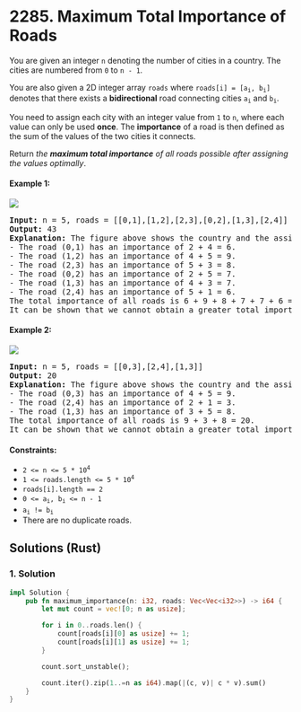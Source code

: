 # 2285. Maximum Total Importance of Roads
You are given an integer `n` denoting the number of cities in a country. The cities are numbered from `0` to `n - 1`.

You are also given a 2D integer array `roads` where <code>roads[i] = [a<sub>i</sub>, b<sub>i</sub>]</code> denotes that there exists a **bidirectional** road connecting cities <code>a<sub>i</sub></code> and <code>b<sub>i</sub></code>.

You need to assign each city with an integer value from `1` to `n`, where each value can only be used **once**. The **importance** of a road is then defined as the sum of the values of the two cities it connects.

Return *the **maximum total importance** of all roads possible after assigning the values optimally*.

#### Example 1:
![](https://assets.leetcode.com/uploads/2022/04/07/ex1drawio.png)
<pre>
<strong>Input:</strong> n = 5, roads = [[0,1],[1,2],[2,3],[0,2],[1,3],[2,4]]
<strong>Output:</strong> 43
<strong>Explanation:</strong> The figure above shows the country and the assigned values of [2,4,5,3,1].
- The road (0,1) has an importance of 2 + 4 = 6.
- The road (1,2) has an importance of 4 + 5 = 9.
- The road (2,3) has an importance of 5 + 3 = 8.
- The road (0,2) has an importance of 2 + 5 = 7.
- The road (1,3) has an importance of 4 + 3 = 7.
- The road (2,4) has an importance of 5 + 1 = 6.
The total importance of all roads is 6 + 9 + 8 + 7 + 7 + 6 = 43.
It can be shown that we cannot obtain a greater total importance than 43.
</pre>

#### Example 2:
![](https://assets.leetcode.com/uploads/2022/04/07/ex2drawio.png)
<pre>
<strong>Input:</strong> n = 5, roads = [[0,3],[2,4],[1,3]]
<strong>Output:</strong> 20
<strong>Explanation:</strong> The figure above shows the country and the assigned values of [4,3,2,5,1].
- The road (0,3) has an importance of 4 + 5 = 9.
- The road (2,4) has an importance of 2 + 1 = 3.
- The road (1,3) has an importance of 3 + 5 = 8.
The total importance of all roads is 9 + 3 + 8 = 20.
It can be shown that we cannot obtain a greater total importance than 20.
</pre>

#### Constraints:
* <code>2 <= n <= 5 * 10<sup>4</sup></code>
* <code>1 <= roads.length <= 5 * 10<sup>4</sup></code>
* `roads[i].length == 2`
* <code>0 <= a<sub>i</sub>, b<sub>i</sub> <= n - 1</code>
* <code>a<sub>i</sub> != b<sub>i</sub></code>
* There are no duplicate roads.

## Solutions (Rust)

### 1. Solution
```Rust
impl Solution {
    pub fn maximum_importance(n: i32, roads: Vec<Vec<i32>>) -> i64 {
        let mut count = vec![0; n as usize];

        for i in 0..roads.len() {
            count[roads[i][0] as usize] += 1;
            count[roads[i][1] as usize] += 1;
        }

        count.sort_unstable();

        count.iter().zip(1..=n as i64).map(|(c, v)| c * v).sum()
    }
}
```
